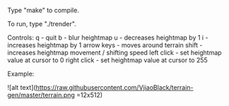 Type "make" to compile.

To run, type "./trender".

Controls:
q - quit
b - blur heightmap 
u - decreases heightmap by 1 
i - increases heightmap by 1
arrow keys - moves around terrain
shift - increases heightmap movement / shifting speed
left click - set heightmap value at cursor to 0
right click - set heightmap value at cursor to 255

Example:

![alt text](https://raw.githubusercontent.com/VjiaoBlack/terrain-gen/master/terrain.png =12x512)